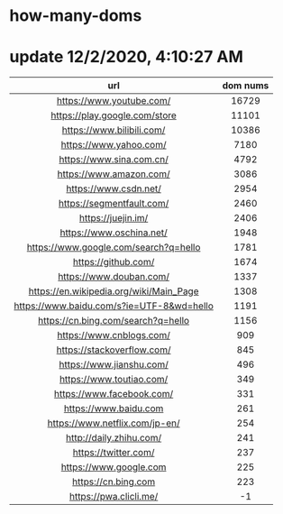 # how-many-doms

# update 12/2/2020, 4:10:27 AM

url | dom nums
:-: | :-:
https://www.youtube.com/ | 16729
https://play.google.com/store | 11101
https://www.bilibili.com/ | 10386
https://www.yahoo.com/ | 7180
https://www.sina.com.cn/ | 4792
https://www.amazon.com/ | 3086
https://www.csdn.net/ | 2954
https://segmentfault.com/ | 2460
https://juejin.im/ | 2406
https://www.oschina.net/ | 1948
https://www.google.com/search?q=hello | 1781
https://github.com/ | 1674
https://www.douban.com/ | 1337
https://en.wikipedia.org/wiki/Main_Page | 1308
https://www.baidu.com/s?ie=UTF-8&wd=hello | 1191
https://cn.bing.com/search?q=hello | 1156
https://www.cnblogs.com/ | 909
https://stackoverflow.com/ | 845
https://www.jianshu.com/ | 496
https://www.toutiao.com/ | 349
https://www.facebook.com/ | 331
https://www.baidu.com | 261
https://www.netflix.com/jp-en/ | 254
http://daily.zhihu.com/ | 241
https://twitter.com/ | 237
https://www.google.com | 225
https://cn.bing.com | 223
https://pwa.clicli.me/ | -1
